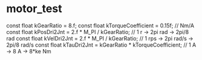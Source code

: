 # motor_test

const float kGearRatio = 8.f;
const float kTorqueCoefficient = 0.15f;                     // Nm/A
const float kPosDri2Jnt = 2.f * M_PI / kGearRatio;          // 1 r -> 2pi rad -> 2pi/8 rad
const float kVelDri2Jnt = 2.f * M_PI / kGearRatio;          // 1 rps -> 2pi rad/s -> 2pi/8 rad/s
const float kTauDri2Jnt = kGearRatio * kTorqueCoefficient;  // 1 A -> 8 A -> 8*ke Nm
